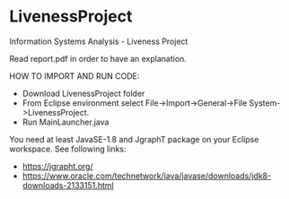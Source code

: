 # LivenessProject
Information Systems Analysis - Liveness Project

Read report.pdf in order to have an explanation.


HOW TO IMPORT AND RUN CODE:

- Download LivenessProject folder
- From Eclipse environment select File->Import->General->File System->LivenessProject.
- Run MainLauncher.java


You need at least JavaSE-1.8 and JgraphT package on your Eclipse workspace. See following links:

- https://jgrapht.org/
- https://www.oracle.com/technetwork/java/javase/downloads/jdk8-downloads-2133151.html
